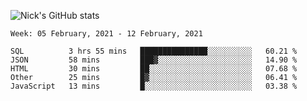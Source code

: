 ![Nick's GitHub stats](https://github-readme-stats.vercel.app/api?username=nickdark&theme=vue&show_icons=true)


<!--START_SECTION:waka-->
```text
Week: 05 February, 2021 - 12 February, 2021

SQL          3 hrs 55 mins   ███████████████░░░░░░░░░░   60.21 % 
JSON         58 mins         ███▓░░░░░░░░░░░░░░░░░░░░░   14.90 % 
HTML         30 mins         ██░░░░░░░░░░░░░░░░░░░░░░░   07.68 % 
Other        25 mins         █▓░░░░░░░░░░░░░░░░░░░░░░░   06.41 % 
JavaScript   13 mins         █░░░░░░░░░░░░░░░░░░░░░░░░   03.38 % 
```
<!--END_SECTION:waka-->

<!--
**nickdark/nickdark** is a ✨ _special_ ✨ repository because its `README.md` (this file) appears on your GitHub profile.

Here are some ideas to get you started:

- 🔭 I’m currently working on ...
- 🌱 I’m currently learning ...
- 👯 I’m looking to collaborate on ...
- 🤔 I’m looking for help with ...
- 💬 Ask me about ...
- 📫 How to reach me: ...
- 😄 Pronouns: ...
- ⚡ Fun fact: ...
-->
